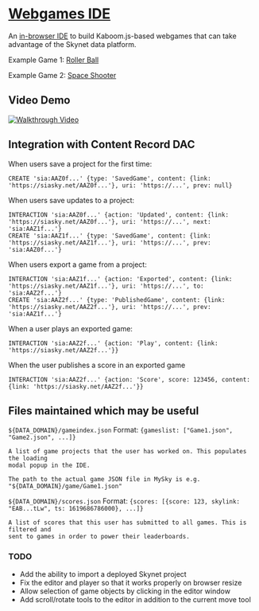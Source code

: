 # [Webgames IDE](https://webgames-ide.hns.siasky.net/)

An [in-browser IDE](https://webgames-ide.hns.siasky.net/) to build Kaboom.js-based webgames that can take advantage of the Skynet data platform.

Example Game 1: [Roller Ball](https://siasky.net/GACh0vLH6uJK2bC1iJF47ubkLJXj4TkUsojxS64_udi43A/)

Example Game 2: [Space Shooter](https://siasky.net/IADY8rOaUo1Avy_NKjm4Ggwpb6nw_558XKqh4sVhOV3QEA/)


## Video Demo

[![Walkthrough Video](https://i.imgur.com/8LikgHS.png)](https://youtu.be/g6jRrBtVzI8)


## Integration with Content Record DAC

When users save a project for the first time:

    CREATE 'sia:AAZ0f...' {type: 'SavedGame', content: {link: 'https://siasky.net/AAZ0f...'}, uri: 'https://...', prev: null}

When users save updates to a project:

    INTERACTION 'sia:AAZ0f...' {action: 'Updated', content: {link: 'https://siasky.net/AAZ0f...'}, uri: 'https://...', next: 'sia:AAZ1f...'}
    CREATE 'sia:AAZ1f...' {type: 'SavedGame', content: {link: 'https://siasky.net/AAZ1f...'}, uri: 'https://...', prev: 'sia:AAZ0f...'}

When users export a game from a project:

    INTERACTION 'sia:AAZ1f...' {action: 'Exported', content: {link: 'https://siasky.net/AAZ1f...'}, uri: 'https://...', to: 'sia:AAZ2f...'}
    CREATE 'sia:AAZ2f...' {type: 'PublishedGame', content: {link: 'https://siasky.net/AAZ2f...'}, uri: 'https://...', prev: 'sia:AAZ1f...'}

When a user plays an exported game:

    INTERACTION 'sia:AAZ2f...' {action: 'Play', content: {link: 'https://siasky.net/AAZ2f...'}}

When the user publishes a score in an exported game

    INTERACTION 'sia:AAZ2f...' {action: 'Score', score: 123456, content: {link: 'https://siasky.net/AAZ2f...'}}


## Files maintained which may be useful

`${DATA_DOMAIN}/gameindex.json`
Format: `{gameslist: ["Game1.json", "Game2.json", ...]}`

    A list of game projects that the user has worked on. This populates the loading
    modal popup in the IDE.

    The path to the actual game JSON file in MySky is e.g. "${DATA_DOMAIN}/game/Game1.json"

`${DATA_DOMAIN}/scores.json`
Format: `{scores: [{score: 123, skylink: "EAB...tLw", ts: 1619686786000}, ...]}`

    A list of scores that this user has submitted to all games. This is filtered and
    sent to games in order to power their leaderboards.


### TODO

* Add the ability to import a deployed Skynet project
* Fix the editor and player so that it works properly on browser resize
* Allow selection of game objects by clicking in the editor window
* Add scroll/rotate tools to the editor in addition to the current move tool
